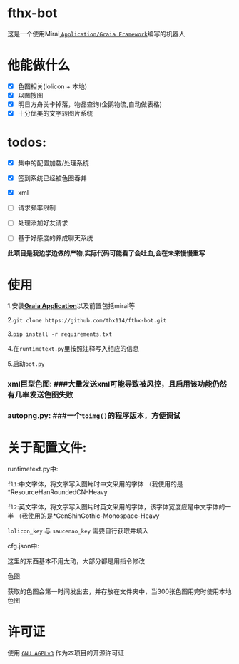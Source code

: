 # fthx-bot

这是一个使用Mirai,[`Application/Graia Framework`](https://github.com/GraiaProject/Application)编写的机器人


# 他能做什么

+ [x] 色图相关(lolicon + 本地) 
+ [x] 以图搜图
+ [x] 明日方舟关卡掉落，物品查询(企鹅物流,自动做表格)
+ [x] 十分优美的文字转图片系统

# todos:

+ [x] 集中的配置加载/处理系统
+ [x] 签到系统已经被色图吞并
+ [x] xml
+ [ ] 请求频率限制
+ [ ] 处理添加好友请求
+ [ ] 基于好感度的养成聊天系统



**此项目是我边学边做的产物,实际代码可能看了会吐血,会在未来慢慢重写**

# 使用


  1.安装[**Graia Application**](https://github.com/GraiaProject/Application)以及前置包括mirai等

  2.`git clone https://github.com/thx114/fthx-bot.git`

  3.`pip install -r requirements.txt`
  
  4.在`runtimetext.py`里按照注释写入相应的信息
 
  5.启动`bot.py`

### xml巨型色图:  ###大量发送xml可能导致被风控，且启用该功能仍然有几率发送色图失败
### autopng.py:  ###一个`toimg()`的程序版本，方便调试
  
# 关于配置文件:

runtimetext.py中:

  `fl1`:中文字体，将文字写入图片时中文采用的字体 （我使用的是*ResourceHanRoundedCN-Heavy

  `fl2`:英文字体，将文字写入图片时英文采用的字体，该字体宽度应是中文字体的一半 （我使用的是*GenShinGothic-Monospace-Heavy
  
  `lolicon_key` 与 `saucenao_key` 需要自行获取并填入

cfg.json中:

  这里的东西基本不用太动，大部分都是用指令修改
  
色图:

  获取的色图会第一时间发出去，并存放在文件夹中，当300张色图用完时使用本地色图
 
# 许可证

使用 [`GNU AGPLv3`](https://choosealicense.com/licenses/agpl-3.0/) 作为本项目的开源许可证
